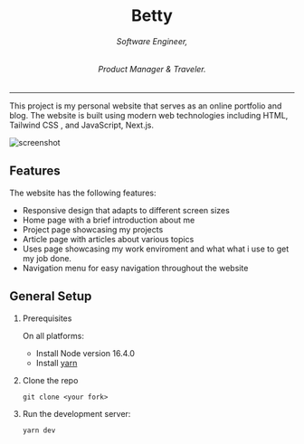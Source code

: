 <div align="center">
<h1>Betty</h1>
<h6><i>Software Engineer,  </i></h6>
<h6><i>Product Manager & Traveler. </i></h6>
<hr />
</div>

This project is my personal website that serves as an online portfolio and blog. The website is built using modern web technologies including HTML, Tailwind CSS , and JavaScript, Next.js.

![screenshot](https://res.cloudinary.com/dq5e0bbl8/image/upload/v1733387878/Screenshot_2024-12-05_at_10.36.35_AM_lkhfdl.png)

## Features 
The website has the following features:

- Responsive design that adapts to different screen sizes
- Home page with a brief introduction about me
- Project page showcasing my projects
- Article page with articles about various topics
- Uses page showcasing my work enviroment and what what i use to get my job done.
- Navigation menu for easy navigation throughout the website


## General Setup


1. Prerequisites

   On all platforms:

   - Install Node version 16.4.0
   - Install [yarn](https://classic.yarnpkg.com/lang/en/docs/install)

2. Clone the repo

   ```
   git clone <your fork>
   ```

4. Run the development server:

   ```
   yarn dev
